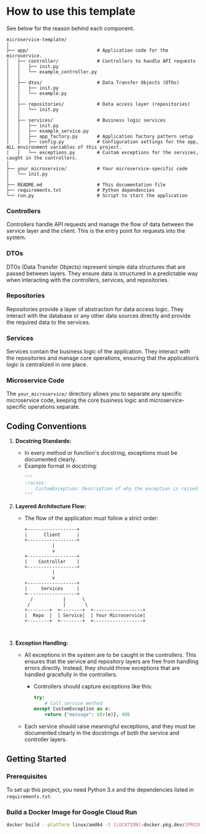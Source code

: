# How to use this template
See below for the reason behind each component. 
```
microservice-template/
│
├── app/                         # Application code for the microservice.
│   ├── controller/              # Controllers to handle API requests
│   │   ├── init.py
│   │   └── example_controller.py 
│   │
│   ├── dtos/                    # Data Transfer Objects (DTOs)
│   │   ├── init.py
│   │   └── example.py           
│   │
│   ├── repositories/            # Data access layer (repositories)
│   │   └── init.py
│   │
│   ├── services/                # Business logic services
│   │   ├── init.py
│   │   ├── example_service.py   
│   │   ├── app_factory.py       # Application factory pattern setup
│   │   ├── config.py            # Configuration settings for the app, ALL environment variables of this project.
│   │   └── exceptions.py        # Custom exceptions for the services, caught in the controllers.
│
├── your_microservice/           # Your microservice-specific code
│   └── init.py
│
├── README.md                    # This documentation file
├── requirements.txt             # Python dependencies
└── run.py                       # Script to start the application
```

### Controllers

Controllers handle API requests and manage the flow of data between the service layer and the client. This is the entry point for requests into the system.

### DTOs

DTOs (Data Transfer Objects) represent simple data structures that are passed between layers. They ensure data is structured in a predictable way when interacting with the controllers, services, and repositories.

### Repositories

Repositories provide a layer of abstraction for data access logic. They interact with the database or any other data sources directly and provide the required data to the services.

### Services

Services contain the business logic of the application. They interact with the repositories and manage core operations, ensuring that the application’s logic is centralized in one place.

### Microservice Code

The `your_microservice/` directory allows you to separate any specific microservice code, keeping the core business logic and microservice-specific operations separate.

## Coding Conventions

1. **Docstring Standards:**
   - In every method or function's docstring, exceptions must be documented clearly.
   - Example format in docstring:
     ```python
     """
     :raises:
         CustomException: Description of why the exception is raised
     """
     ```

2. **Layered Architecture Flow:**
   - The flow of the application must follow a strict order:

     ```plaintext
     +------------------+
     |      Client      |
     +------------------+
               |
               v
     +------------------+
     |    Controller    |
     +------------------+
               |
               v
     +------------------+
     |     Services     |
     +------------------+
       /           |      \
      /            |       \
     +--------+  +--------+  +------------------+
     |  Repo  |  | Service|  | Your Microservice|
     +--------+  +--------+  +------------------+
    ```


3. **Exception Handling:**
   - All exceptions in the system are to be caught in the controllers. This ensures that the service and repository layers are free from handling errors directly. Instead, they should throw exceptions that are handled gracefully in the controllers.
   
     - Controllers should capture exceptions like this:
       ```python
       try:
           # Call service method
       except CustomException as e:
           return {"message": str(e)}, 400
       ```

   - Each service should raise meaningful exceptions, and they must be documented clearly in the docstrings of both the service and controller layers.

## Getting Started

### Prerequisites

To set up this project, you need Python 3.x and the dependencies listed in `requirements.txt`.

### Build a Docker Image for Google Cloud Run
```bash 
docker build --platform linux/amd64 -t [LOCATION]-docker.pkg.dev/[PROJECT_ID]/[ARTIFACT_REGISTRY_NAME]/v[MAJOR_VERSION].[SUB_VERSION].[SUBSUB_VERSION] .```